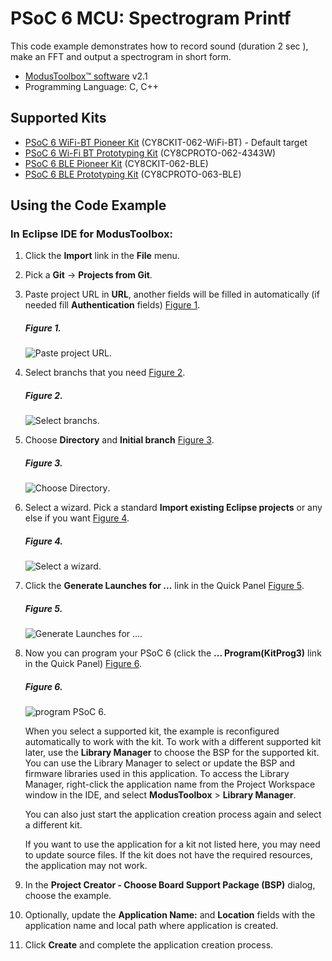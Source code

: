 # PSoC 6 MCU: Spectrogram Printf

This code example demonstrates how to record sound (duration 2 sec ), make an FFT and output a spectrogram in short form.

- [ModusToolbox™ software](https://www.cypress.com/products/modustoolbox-software-environment) v2.1
- Programming Language: C, C++

## Supported Kits

- [PSoC 6 WiFi-BT Pioneer Kit](https://www.cypress.com/CY8CKIT-062-WiFi-BT) (CY8CKIT-062-WiFi-BT) - Default target
- [PSoC 6 Wi-Fi BT Prototyping Kit](https://www.cypress.com/CY8CPROTO-062-4343W) (CY8CPROTO-062-4343W) 
- [PSoC 6 BLE Pioneer Kit](https://www.cypress.com/CY8CKIT-062-BLE) (CY8CKIT-062-BLE)
- [PSoC 6 BLE Prototyping Kit](https://www.cypress.com/CY8CPROTO-063-BLE) (CY8CPROTO-063-BLE)


## Using the Code Example

### In Eclipse IDE for ModusToolbox:

1. Click the **Import** link in the **File** menu.

2. Pick a **Git** -> **Projects from Git**.

3. Paste project URL in **URL**, another fields will be filled in automatically (if needed fill **Authentication** fields) [Figure 1](#figure-1).

   ##### Figure 1.

   ![Paste project URL](images/Import_Projsects_from_Git_1.png).

4. Select branchs that you need [Figure 2](#figure-2).

   ##### Figure 2.

   ![Select branchs](images/Import_Projsects_from_Git_2.png).

5. Choose **Directory** and **Initial branch** [Figure 3](#figure-3).

   ##### Figure 3.

   ![Choose **Directory**](images/Import_Projsects_from_Git_3.png).

6. Select a wizard. Pick a standard **Import existing Eclipse projects** or any else if you want [Figure 4](#figure-4).

   ##### Figure 4.

   ![Select a wizard](images/Import_Projsects_from_Git_4.png).

7. Click the **Generate Launches for ...** link in the Quick Panel [Figure 5](#figure-5).

   ##### Figure 5.

   ![Generate Launches for ...](images/Import_Projsects_from_Git_5.png).

8. Now you can program your PSoC 6 (click the **... Program(KitProg3)** link in the Quick Panel) [Figure 6](#figure-6).

   ##### Figure 6.

   ![program PSoC 6](images/Import_Projsects_from_Git_6.png).



   When you select a supported kit, the example is reconfigured automatically to work with the kit. To work with a different supported kit later, use the **Library Manager** to choose the BSP for the supported kit. You can use the Library Manager to select or update the BSP and firmware libraries used in this application. To access the Library Manager, right-click the application name from the Project Workspace window in the IDE, and select **ModusToolbox** > **Library Manager**.

   You can also just start the application creation process again and select a different kit.

   If you want to use the application for a kit not listed here, you may need to update source files. If the kit does not have the required resources, the application may not work.

1. In the **Project Creator - Choose Board Support Package (BSP)** dialog, choose the example.

2. Optionally, update the **Application Name:** and **Location** fields with the application name and local path where application is created.

3. Click **Create** and complete the application creation process.


